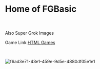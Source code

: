 # Home of FGBasic
<br>
<br>
Also Super Grok Images
<br>

Game Link:[HTML Games](http://github.com/rcman/html.games)

<br>

![f6ad3e71-43e1-459e-9d5e-4880df05e1e1](https://github.com/user-attachments/assets/109a315d-a8c5-4490-ad64-46b6cbac5d05)

<br>

